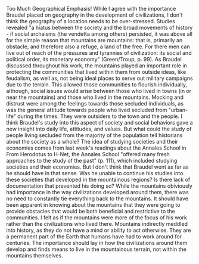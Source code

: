 Too Much Geographical Emphasis!
	While I agree with the importance Braudel placed on geography in the development of civilizations, I don't think the geography of a location needs to be over-stressed. Studies revealed "a hiatus between the society and the broad movements of history - if social archaisms (the vendetta among others) persisted, it was above all for the simple reason that mountains are mountains: that is, primarily an obstacle, and therefore also a refuge, a land of the free. For there men can live out of reach of the pressures and tyrannies of civilization: its social and political order, its monetary economy" (Green/Troup, p. 99). As Braudel discussed throughout his work, the mountains played an important role in protecting the communities that lived within them from outside ideas, like feudalism, as well as, not being ideal places to serve out military campaigns due to the terrain. This allowed those communities to flourish individually, although, social issues would arise between those who lived in towns (in or near the mountains) and those who lived in the mountains. Mocking and distrust were among the feelings towards those secluded individuals, as was the general attitude towards people who lived secluded from "urban-life" during the times. They were outsiders to the town and the people. I think Braudel's study into this aspect of society and social behaviors gave a new insight into daily life, attitudes, and values. But what could the study of people living secluded from the majority of the population tell historians about the society as a whole? The idea of studying societies and their economies comes from last week's readings about the Annales School in From Herodotus to H-Net, the Annales School "offered many fresh approaches to the study of the past" (p. 111), which included studying societies and their economies. But I don't think that Braudel went as far as he should have in that sense. Was he unable to continue his studies into these societies that developed in the mountainous regions? Is there lack of documentation that prevented his doing so? While the mountains obiviously had importance in the way civilizations developed around them, there was no need to constantly tie everything back to the mountains. It should have been apparent in knowing about the mountains that they were going to provide obstacles that would be both beneficial and restrictive to the communities. I felt as if the mountains were more of the focus of his work rather than the civilizations who lived there. Mountains indirectly meddled into history, as they do not have a mind or ability to act otherwise. They are a permanent part of the Earth that humans have had to work around for centuries. The importance should lay in how the civilizations around them develop and finds means to live in the mountainous terrain, not within the mountains themselves. 
